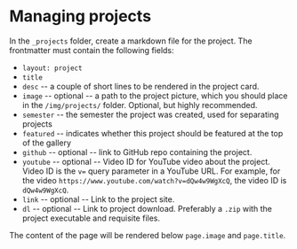 # Managing projects

In the `_projects` folder, create a markdown file for the project. The frontmatter must contain the following fields:

- `layout: project`
- `title`
- `desc` -- a couple of short lines to be rendered in the project card.
- `image` -- optional -- a path to the project picture, which you should place in the `/img/projects/` folder. Optional, but highly recommended.
- `semester` -- the semester the project was created, used for separating projects
- `featured` -- indicates whether this project should be featured at the top of the gallery
- `github` -- optional -- link to GitHub repo containing the project.
- `youtube` -- optional -- Video ID for YouTube video about the project. Video ID is the `v=` query parameter in a YouTube URL. 
For example, for the video `https://www.youtube.com/watch?v=dQw4w9WgXcQ`, the video ID is `dQw4w9WgXcQ`.
- `link` -- optional -- Link to the project site.
- `dl` -- optional -- Link to project download. Preferably a `.zip` with the project executable and requisite files.

The content of the page will be rendered below `page.image` and `page.title`.